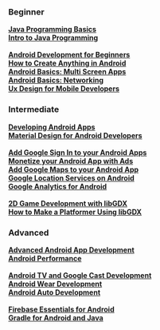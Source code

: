 ### Beginner

[**Java Programming Basics**](https://www.udacity.com/course/java-programming-basics--ud282)  
[**Intro to Java Programming**](https://www.udacity.com/course/intro-to-java-programming--cs046)  
&nbsp;  
[**Android Development for Beginners**](https://www.udacity.com/course/android-development-for-beginners--ud837)  
[**How to Create Anything in Android**](https://www.udacity.com/course/how-to-create-anything-in-android--ud802)  
[**Android Basics: Multi Screen Apps**](https://www.udacity.com/course/android-basics-multi-screen-apps--ud839)  
[**Android Basics: Networking**](https://www.udacity.com/course/android-basics-networking--ud843)  
[**Ux Design for Mobile Developers**](https://www.udacity.com/course/ux-design-for-mobile-developers--ud849)  

### Intermediate

[**Developing Android Apps**](https://www.udacity.com/course/developing-android-apps--ud853)  
[**Material Design for Android Developers**](https://www.udacity.com/course/material-design-for-android-developers--ud862)  
&nbsp;  
[**Add Google Sign In to your Android Apps**](https://www.udacity.com/course/add-google-sign-in-to-your-android-apps--ud876-5)  
[**Monetize your Android App with Ads**](https://www.udacity.com/course/monetize-your-android-app-with-ads--ud876-3)  
[**Add Google Maps to your Android App**](https://www.udacity.com/course/add-google-maps-to-your-android-app--ud876-4)  
[**Google Location Services on Android**](https://www.udacity.com/course/google-location-services-on-android--ud876-1)  
[**Google Analytics for Android**](https://www.udacity.com/course/google-analytics-for-android--ud876-2)  
&nbsp;  
[**2D Game Development with libGDX**](https://www.udacity.com/course/2d-game-development-with-libgdx--ud405)  
[**How to Make a Platformer Using libGDX**](https://www.udacity.com/course/how-to-make-a-platformer-using-libgdx--ud406)  

### Advanced

[**Advanced Android App Development**](https://www.udacity.com/course/advanced-android-app-development--ud855)  
[**Android Performance**](https://www.udacity.com/course/android-performance--ud825)  
&nbsp;  
[**Android TV and Google Cast Development**](https://www.udacity.com/course/android-tv-and-google-cast-development--ud875B)  
[**Android Wear Development**](https://www.udacity.com/course/android-wear-development--ud875A)  
[**Android Auto Development**](https://www.udacity.com/course/android-auto-development--ud875C)  
&nbsp;  
[**Firebase Essentials for Android**](https://www.udacity.com/course/firebase-essentials-for-android--ud009)  
[**Gradle for Android and Java**](https://www.udacity.com/course/gradle-for-android-and-java--ud867)  
